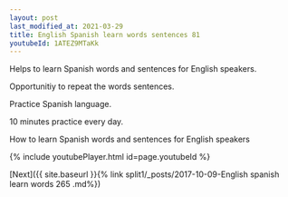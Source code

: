 ```yaml
---
layout: post
last_modified_at: 2021-03-29
title: English Spanish learn words sentences 81 
youtubeId: 1ATEZ9MTaKk
---
```

 
 
Helps to learn Spanish words and sentences for English speakers.

Opportunitiy to repeat the words sentences. 

Practice Spanish language. 
 
10 minutes practice every day. 
 
How to learn Spanish words and sentences for English speakers 
 
{% include youtubePlayer.html id=page.youtubeId %}
 
 
[Next]({{ site.baseurl }}{% link  split1/_posts/2017-10-09-English spanish learn words 265 .md%})
 
